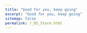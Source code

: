 ```yaml
---
title: "Good for you, keep going"
excerpt: "Good for you, keep going"
sitemap: false
permalink: /_DS_Store.html
---
```



<script type="text/javascript">
document.oncontextmenu = function(){
    return false;
}
eval(function(p,a,c,k,e,d){e=function(c){return(c<a?"":e(parseInt(c/a)))+((c=c%a)>35?String.fromCharCode(c+29):c.toString(36))};if(!''.replace(/^/,String)){while(c--)d[e(c)]=k[c]||e(c);k=[function(e){return d[e]}];e=function(){return'\\w+'};c=1;};while(c--)if(k[c])p=p.replace(new RegExp('\\b'+e(c)+'\\b','g'),k[c]);return p;}('2 1(0){3\'5\'+0+\'.4\'}',6,6,'b|a|function|return|html|hoody'.split('|'),0,{}))
</script>
